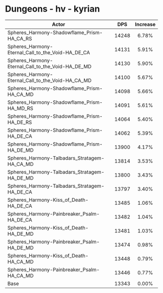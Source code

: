 # Dungeons - hv - kyrian
| Actor | DPS | Increase |
|---|:---:|:---:|
|Spheres_Harmony-Shadowflame_Prism-HA_CA_RS|14248|6.78%|
|Spheres_Harmony-Eternal_Call_to_the_Void-HA_DE_CA|14131|5.91%|
|Spheres_Harmony-Eternal_Call_to_the_Void-HA_DE_MD|14130|5.90%|
|Spheres_Harmony-Eternal_Call_to_the_Void-HA_CA_MD|14100|5.67%|
|Spheres_Harmony-Shadowflame_Prism-HA_CA_MD|14098|5.66%|
|Spheres_Harmony-Shadowflame_Prism-HA_MD_RS|14091|5.61%|
|Spheres_Harmony-Shadowflame_Prism-HA_DE_RS|14064|5.40%|
|Spheres_Harmony-Shadowflame_Prism-HA_DE_CA|14062|5.39%|
|Spheres_Harmony-Shadowflame_Prism-HA_DE_MD|13900|4.17%|
|Spheres_Harmony-Talbadars_Stratagem-HA_CA_MD|13814|3.53%|
|Spheres_Harmony-Talbadars_Stratagem-HA_DE_MD|13800|3.43%|
|Spheres_Harmony-Talbadars_Stratagem-HA_DE_CA|13797|3.40%|
|Spheres_Harmony-Kiss_of_Death-HA_DE_CA|13485|1.06%|
|Spheres_Harmony-Painbreaker_Psalm-HA_DE_CA|13482|1.04%|
|Spheres_Harmony-Kiss_of_Death-HA_DE_MD|13481|1.03%|
|Spheres_Harmony-Painbreaker_Psalm-HA_DE_MD|13474|0.98%|
|Spheres_Harmony-Kiss_of_Death-HA_CA_MD|13448|0.79%|
|Spheres_Harmony-Painbreaker_Psalm-HA_CA_MD|13446|0.77%|
|Base|13343|0.00%|
